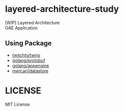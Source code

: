 # layered-architecture-study
[WIP] Layered Architecture  
GAE Application

## Using Package
- [twitchtv/twirp](https://github.com/twitchtv/twirp)
- [golang/protobuf](https://github.com/golang/protobuf)
- [golang/appengine](https://github.com/golang/appengine)
- [mercari/datastore](https://github.com/mercari/datastore)

# LICENSE
MIT License
